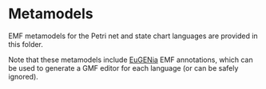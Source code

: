 Metamodels
==========

EMF metamodels for the Petri net and state chart languages are provided in this folder.

Note that these metamodels include [EuGENia](http://www.eclipse.org/epsilon/doc/eugenia) EMF annotations, which can be used to generate a GMF editor for each language (or can be safely ignored).